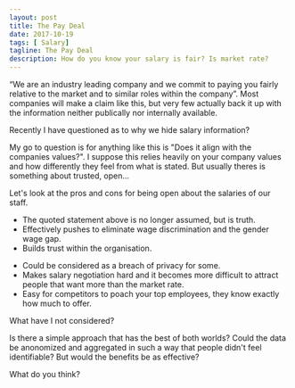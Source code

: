 ```yaml
---
layout: post
title: The Pay Deal
date: 2017-10-19
tags: [ Salary]
tagline: The Pay Deal
description: How do you know your salary is fair? Is market rate?
---
```


“We are an industry leading company and we commit to paying you fairly relative to the market and to similar roles within the company”. Most companies will make a claim like this, but very few actually back it up with the information neither publically nor internally available.

Recently I have questioned as to why we hide salary information?

My go to question is for anything like this is "Does it align with the companies values?". I suppose this relies heavily on  your company values and how differently they feel from what is stated. But usually theres is something about trusted, open...

Let's look at the pros and cons for being open about the salaries of our staff.

+ The quoted statement above is no longer assumed, but is truth.
+ Effectively pushes to eliminate wage discrimination and the gender wage gap.
+ Builds trust within the organisation.

- Could be considered as a breach of privacy for some.
- Makes salary negotiation hard and it becomes more difficult to attract people that want more than the market rate.
- Easy for competitors to poach your top employees, they know exactly how much to offer.

What have I not considered?

Is there a simple approach that has the best of both worlds? Could the data be anonomized and aggregated in such a way that people didn't feel identifiable? But would the benefits be as effective?

What do you think?